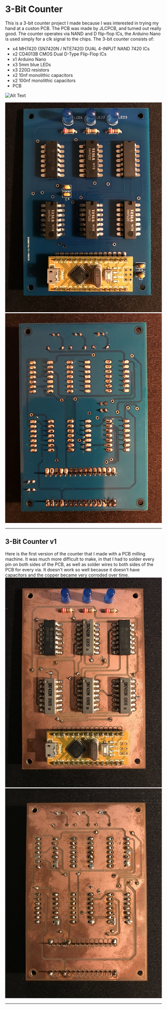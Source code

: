 # 3-Bit Counter
This is a 3-bit counter project I made because I was interested in trying my hand at a custon PCB. The PCB was made by JLCPCB, and turned out really good. The counter operates via NAND and D flip-flop ICs, the Arduino Nano is used simply for a clk signal to the chips. 
The 3-bit counter consists of:
- x4 MH7420 (SN7420N / NTE7420) DUAL 4-INPUT NAND 7420 ICs
- x2 CD4013B CMOS Dual D-Type Flip-Flop ICs
- x1 Arduino Nano
- x3 5mm blue LEDs
- x3 220Ω resistors
- x2 10nf monolithic capacitors
- x2 100nf monolithic capacitors
- PCB

![Alt Text](https://github.com/mrcoulter45/3-Bit-Counter/blob/master/Pictures/3-bit-counter.gif)
  
![N](https://github.com/mrcoulter45/3-Bit-Counter/blob/master/Pictures/3-bit-counter-front.jpg)
![N](https://github.com/mrcoulter45/3-Bit-Counter/blob/master/Pictures/3-bit-counter-back.jpg)
  
__________
  
## 3-Bit Counter v1
Here is the first version of the counter that I made with a PCB milling machine. It was much more difficult to make, in that I had to solder every pin on both sides of the PCB, as well as solder wires to both sides of the PCB for every via. It doesn't work so well because it doesn't have capacitors and the copper became very corroded over time.  
![N](https://github.com/mrcoulter45/3-Bit-Counter/blob/master/Pictures/3-bit-counter-front-v1.jpg)
![N](https://github.com/mrcoulter45/3-Bit-Counter/blob/master/Pictures/3-bit-counter-back-v1.jpg)
__________  
  

